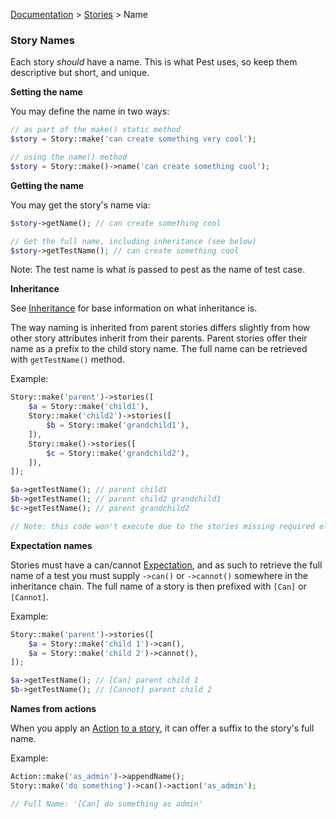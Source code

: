 [Documentation](/docs/documentation.md) > [Stories](/docs/stories.md) > Name

### Story Names

Each story *should* have a name. This is what Pest uses, so keep them descriptive but short, and unique.

**Setting the name**

You may define the name in two ways:

```php
// as part of the make() static method
$story = Story::make('can create something very cool');

// using the name() method
$story = Story::make()->name('can create something cool');
```

**Getting the name**

You may get the story's name via:

```php
$story->getName(); // can create something cool

// Get the full name, including inheritance (see below)
$story->getTestName(); // can create something cool
```

Note: The test name is what is passed to pest as the name of test case.

**Inheritance**

See [Inheritance](/docs/stories/inheritance.md) for base information on what inheritance is.

The way naming is inherited from parent stories differs slightly from how other story attributes inherit from their parents. Parent stories offer their name as a prefix to the child story name. The full name can be retrieved with `getTestName()` method.

Example:

```php
Story::make('parent')->stories([
    $a = Story::make('child1'),
    Story::make('child2')->stories([
        $b = Story::make('grandchild1'),
    ]),
    Story::make()->stories([
        $c = Story::make('grandchild2'),
    ]),
]);

$a->getTestName(); // parent child1
$b->getTestName(); // parent child2 grandchild1
$c->getTestName(); // parent grandchild2

// Note: this code won't execute due to the stories missing required elements (such as expectations and actions). Purely informational.
```

<a id="expectation-names">

**Expectation names**

Stories must have a can/cannot [Expectation](/docs/stories/expectations.md), and as such to retrieve the full name of a test you must supply `->can()` or `->cannot()` somewhere in the inheritance chain. The full name of a story is then prefixed with `[Can]` or `[Cannot]`.

Example:

```php
Story::make('parent')->stories([
    $a = Story::make('child 1')->can(),
    $a = Story::make('child 2')->cannot(),
]);

$a->getTestName(); // [Can] parent child 1
$b->getTestName(); // [Cannot] parent child 2
```

**Names from actions**

When you apply an [Action](/docs/actions.md) [to a story](/docs/stories/actions.md), it can offer a suffix to the story's full name.

Example:

```php
Action::make('as_admin')->appendName();
Story::make('do something')->can()->action('as_admin');

// Full Name: '[Can] do something as admin'
```